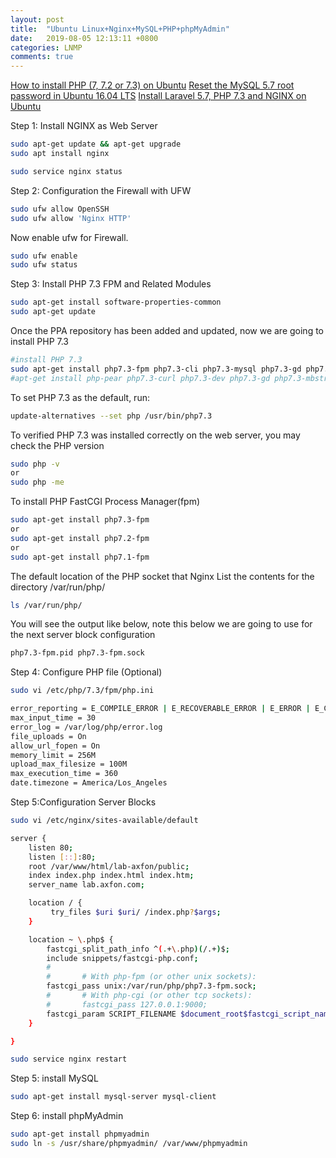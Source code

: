 ```yaml
---
layout: post
title:  "Ubuntu Linux+Nginx+MySQL+PHP+phpMyAdmin"
date:   2019-08-05 12:13:11 +0800
categories: LNMP
comments: true
---
```



[How to install PHP (7, 7.2 or 7.3) on Ubuntu](https://thishosting.rocks/install-php-on-ubuntu/)
[Reset the MySQL 5.7 root password in Ubuntu 16.04 LTS](https://coderwall.com/p/j9btlg/reset-the-mysql-5-7-root-password-in-ubuntu-16-04-lts)
[Install Laravel 5.7, PHP 7.3 and NGINX on Ubuntu](https://www.axfon.com/install-laravel-5-7-php-7-3-and-nginx-on-ubuntu/)


Step 1: Install NGINX as Web Server
```bash
sudo apt-get update && apt-get upgrade
sudo apt install nginx
```
```bash
sudo service nginx status
```

Step 2: Configuration the Firewall with UFW
```bash
sudo ufw allow OpenSSH
sudo ufw allow 'Nginx HTTP'
```
Now enable ufw for Firewall.
```bash
sudo ufw enable
sudo ufw status
```
Step 3: Install PHP 7.3 FPM and Related Modules
```bash
sudo apt-get install software-properties-common
sudo apt-get update
```


Once the PPA repository has been added and updated, now we are going to install PHP 7.3
```bash
#install PHP 7.3
sudo apt-get install php7.3-fpm php7.3-cli php7.3-mysql php7.3-gd php7.3-imagick php7.3-recode php7.3-tidy php7.3-xmlrpc php7.3-common php7.3-curl php7.3-mbstring php7.3-xml php7.3-bcmath php7.3-bz2 php7.3-intl php7.3-json php7.3-readline php7.3-zip
#apt-get install php-pear php7.3-curl php7.3-dev php7.3-gd php7.3-mbstring php7.3-zip php7.3-mysql php7.3-xml

```

To set PHP 7.3 as the default, run:
```bash
update-alternatives --set php /usr/bin/php7.3
```

To verified PHP 7.3 was installed correctly on the web server, you may check the PHP version
```bash
sudo php -v
or 
sudo php -me
```
To install  PHP  FastCGI Process Manager(fpm)
```bash
sudo apt-get install php7.3-fpm
or
sudo apt-get install php7.2-fpm
or
sudo apt-get install php7.1-fpm
```

The default location of the PHP socket that Nginx List the contents for the directory /var/run/php/
```bash
ls /var/run/php/
```
You will see the output like below, note this below we are going to use for the next server block configuration
```bash
php7.3-fpm.pid php7.3-fpm.sock
```

Step 4: Configure PHP file (Optional)
```bash
sudo vi /etc/php/7.3/fpm/php.ini
```
```bash
error_reporting = E_COMPILE_ERROR | E_RECOVERABLE_ERROR | E_ERROR | E_CORE_ERROR
max_input_time = 30
error_log = /var/log/php/error.log
file_uploads = On
allow_url_fopen = On
memory_limit = 256M
upload_max_filesize = 100M
max_execution_time = 360
date.timezone = America/Los_Angeles
```
Step 5:Configuration Server Blocks
```bash
sudo vi /etc/nginx/sites-available/default
```
```bash
server {
    listen 80;
    listen [::]:80;
    root /var/www/html/lab-axfon/public;
    index index.php index.html index.htm;
    server_name lab.axfon.com;

    location / {
         try_files $uri $uri/ /index.php?$args;        
    }

    location ~ \.php$ {
        fastcgi_split_path_info ^(.+\.php)(/.+)$;
        include snippets/fastcgi-php.conf;
        #
        #       # With php-fpm (or other unix sockets):
        fastcgi_pass unix:/var/run/php/php7.3-fpm.sock;
        #       # With php-cgi (or other tcp sockets):
        #       fastcgi_pass 127.0.0.1:9000;
        fastcgi_param SCRIPT_FILENAME $document_root$fastcgi_script_name;
    }

}
```
```bash
sudo service nginx restart
```

Step 5: install MySQL
```bash
sudo apt-get install mysql-server mysql-client
```

Step 6: install phpMyAdmin
```bash
sudo apt-get install phpmyadmin
sudo ln -s /usr/share/phpmyadmin/ /var/www/phpmyadmin
```


